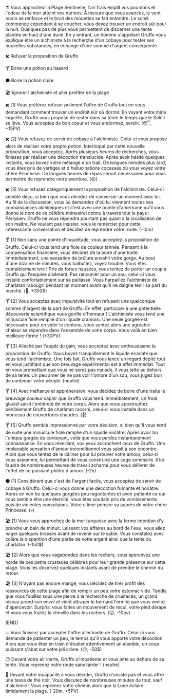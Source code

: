 ⚗️ Vous approchez la Plage Sentinelle, l'air frais emplit vos poumons et l'odeur de la mer atteint vos narines. À mesure que vous avancez, le vent marin se renforce et le bruit des mouettes se fait entendre. Le soleil commence cependant à se coucher, vous devez trouver un endroit sûr pour la nuit. Quelques pas de plus vous permettent de discerner une tente plantée en haut d'une dune. En y entrant, un homme s'appelant Gruffo vous explique être un alchimiste à la recherche d'un cobaye pour tester ses nouvelles substances, en échange d'une somme d'argent conséquente.

✖️ Refuser la proposition de Gruffo

🍸 Boire une potion au hasard
 
⚫ Boire la potion noire

🏖️ Ignorer l'alchimiste et aller profiter de la plage

 
✖️ [1] Vous préférez refuser poliment l'offre de Gruffo tout en vous demandant comment trouver un endroit sûr où dormir. En voyant votre mine inquiète, Gruffo vous propose de rester dans sa tente le temps que le Soleil se lève. Vous acceptez de bon coeur et vous endormez, serein. (😴, +15PV)

✖️ [2] Vous refusez de servir de cobaye à l'alchimiste. Celui-ci vous propose alors de réaliser votre propre potion. Interloqué par cette nouvelle proposition, vous acceptez. Après plusieurs heures de recherches, vous finissez par réaliser une décoction translucide. Après avoir hésité quelques instants, vous buvez votre mélange d'un trait. De longues minutes plus tard, vous êtes pris de vertiges et d'hallucinations cocasses où vous voyez votre chère Princesse. De longues heures de repos seront nécessaires pour vous permettre de reprendre votre aventure. (😖)

✖️ [3] Vous refusez catégoriquement la proposition de l'alchimiste. Celui-ci semble déçu, si bien que vous décidez de converser un moment avec lui. Au fil de la discussion, vous lui demandez d'où lui viennent toutes ses connaissances alchimiques et c'est avec une pointe d'amertume qu'il vous donne le nom de ce célèbre ménestrel connu à travers tout le pays : Périssien. Gruffo ne vous répondra pourtant pas quant à la localisation de son maître. Ne voulant pas insister, vous le remercier pour cette intéressante conversation et décidez de reprendre votre route. (-10m)


🍸 [1] Non sans une pointe d'inquiétude, vous acceptez la proposition de Gruffo. Celui-ci vous tend une fiole de couleur tannée. Pensant à la compensation financière, vous décidez de la boire d'une traite. Immédiatement, une sensation de brûlure envahit votre gorge. Au bout d'une dizaine de minutes, vous balbutiez, voyez trouble. Vous êtes complètement ivre ! Pris de fortes nausées, vous tentez de porter un coup à Gruffo qui l'esquive aisément. Pas rancunier pour un sou, celui-ci vous installe confortablement sur sa paillasse. Vous harpaillez l'alchimiste de charlatan rabougri pendant un moment avant qu'il ne daigne tenir sa part du marché. (🤪, +300$)

🍸 [2] Vous acceptez avec impulsivité tout en refusant une quelconque somme d'argent de la part de Gruffo. En effet, participer à une potentielle découverte scientifique vous gonfle d'honneur ! L'alchimiste vous tend une minuscule fiole remplie d'un liquide cramoisi. Une seule gorgée est nécessaire pour en vider le contenu, vous sentez alors une agréable chaleur se répandre dans l'ensemble de votre corps. Vous voilà en bien meilleure forme ! (+30PV)

🍸 [3] Alléché par l'appât du gain, vous acceptez avec enthousiasme la proposition de Gruffo. Vous buvez tranquillement le liquide écarlate que vous tend l'alchimiste. Une fois fait, Gruffo vous lance un regard dépité tout en vous justifiant que son breuvage expérimental est à effet immédiat. Tout en vous promettant que vous ne serez pas malade, il vous jette au dehors de sa tente. Un peu amer de ne pas voir l'ombre d'un sou, vous jugez bon de continuer votre périple. (neutre)

🍸 [4] Avec méfiance et appréhension, vous décidez de boire d'une traite le breuvage couleur saphir que Gruffo vous tend. Immédiatement, un froid glacial saisit l'entièreté de votre corps. Alors que vous apostrophez péniblement Gruffo de charlatan racorni, celui-ci vous installe dans un monceau de couvertures chaudes. (🥶)

🍸 [5] Gruffo semble impressionné par votre décision, si bien qu'il vous tend de suite une minuscule fiole remplie d'un liquide violâtre. Après avoir bu l'unique gorgée du contenant, voilà que vous perdez instantanément connaissance. En vous réveillant, vos yeux accrochent ceux de Gruffo. Une implacable sensation d'amour inconditionnel vous saisit à son encontre. Alors que vous tentez de le câliner pour lui prouver votre amour, celui-ci vous assomme, lui permettant de vous construire une cage sommaire. Il lui faudra de nombreuses heures de travail acharné pour vous délivrer de l'effet de ce puissant philtre d'amour. (-2h)


⚫ [1] Considérant que c'est de l'argent facile, vous acceptez de servir de cobaye à Gruffo. Celui-ci vous donne une décoction fumante et noirâtre. Après en voir bu quelques gorgées peu ragoûtantes et avoir patienté ce qui vous semble être une éternité, vous êtes soudain pris de vomissements puis de violentes convulsions. Votre ultime pensée va auprès de votre chère Princesse. (💀)

🏖️ [1] Vous vous approchez de la mer turquoise avec la ferme intention d'y prendre un bain de minuit. Laissant vos affaires au bord de l'eau, vous allez nager quelques brasses avant de revenir sur le sable. Vous constatez avec colère la disparition d'une partie de votre argent ainsi que la tente du charlatan.
(-150$)

🏖️ [2] Alors que vous vagabondez dans les rochers, vous apercevez une horde de ces petits crustacés célèbres pour leur grande présence sur cette plage. Vous les observez quelques instants avant de prendre le chemin du retour.

🏖️ [3] N'ayant pas encore mangé, vous décidez de tirer profit des ressources de cette plage afin de remplir un peu votre estomac vide. Tandis que vous fouillez sous une pierre à la recherche de crustacés, un grand oiseau prend son envol et vient attraper le bernard l'ermite que vous veniez d'apercevoir. Surpris, vous faites un mouvement de recul, votre pied dérape et vous vous foulez la cheville dans les rochers.
(😖, -10pv)


(END)

💥 Vous finissez par accepter l'offre alléchante de Gruffo. Celui-ci vous demande de patienter un peu, le temps qu'il vous apporte votre décoction. Alors que vous êtes en train d'étudier attentivement un alambic, un coup puissant s'abat sur votre joli crâne. (😖, -50$)

😶 Devant votre air inerte, Gruffo s'impatiente et vous jette au dehors de sa tente. Vous reprenez votre route sans tarder ! (neutre)

🍵 Devant votre incapacité à vous décider, Gruffo n'insiste pas et vous offre une tasse de thé noir. Vous discutez de nombreuses minutes de tout, sauf d'alchimie ! Vous reprenez votre chemin alors que la Lune éclaire timidement la plage. (-20m, +5PV)
